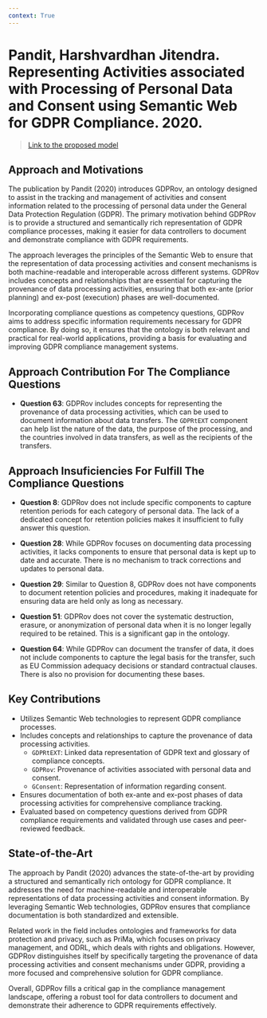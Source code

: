 ```yaml
---
context: True
---
```



# Pandit, Harshvardhan Jitendra. Representing Activities associated with Processing of Personal Data and Consent using Semantic Web for GDPR Compliance. 2020.

> [Link to the proposed model](https://arxiv.org/abs/2002.01001)

## Approach and Motivations

The publication by Pandit (2020) introduces GDPRov, an ontology designed to assist in the tracking and management of activities and consent information related to the processing of personal data under the General Data Protection Regulation (GDPR). The primary motivation behind GDPRov is to provide a structured and semantically rich representation of GDPR compliance processes, making it easier for data controllers to document and demonstrate compliance with GDPR requirements.

The approach leverages the principles of the Semantic Web to ensure that the representation of data processing activities and consent mechanisms is both machine-readable and interoperable across different systems. GDPRov includes concepts and relationships that are essential for capturing the provenance of data processing activities, ensuring that both ex-ante (prior planning) and ex-post (execution) phases are well-documented.

Incorporating compliance questions as competency questions, GDPRov aims to address specific information requirements necessary for GDPR compliance. By doing so, it ensures that the ontology is both relevant and practical for real-world applications, providing a basis for evaluating and improving GDPR compliance management systems.

## Approach Contribution For The Compliance Questions

- **Question 63**: GDPRov includes concepts for representing the provenance of data processing activities, which can be used to document information about data transfers. The `GDPRtEXT` component can help list the nature of the data, the purpose of the processing, and the countries involved in data transfers, as well as the recipients of the transfers.

## Approach Insuficiencies For Fulfill The Compliance Questions

- **Question 8**: GDPRov does not include specific components to capture retention periods for each category of personal data. The lack of a dedicated concept for retention policies makes it insufficient to fully answer this question.
  
- **Question 28**: While GDPRov focuses on documenting data processing activities, it lacks components to ensure that personal data is kept up to date and accurate. There is no mechanism to track corrections and updates to personal data.
  
- **Question 29**: Similar to Question 8, GDPRov does not have components to document retention policies and procedures, making it inadequate for ensuring data are held only as long as necessary.
  
- **Question 51**: GDPRov does not cover the systematic destruction, erasure, or anonymization of personal data when it is no longer legally required to be retained. This is a significant gap in the ontology.
  
- **Question 64**: While GDPRov can document the transfer of data, it does not include components to capture the legal basis for the transfer, such as EU Commission adequacy decisions or standard contractual clauses. There is also no provision for documenting these bases.

## Key Contributions

- Utilizes Semantic Web technologies to represent GDPR compliance processes.
- Includes concepts and relationships to capture the provenance of data processing activities.
  - `GDPRtEXT`: Linked data representation of GDPR text and glossary of compliance concepts.
  - `GDPRov`: Provenance of activities associated with personal data and consent.
  - `GConsent`: Representation of information regarding consent.
- Ensures documentation of both ex-ante and ex-post phases of data processing activities for comprehensive compliance tracking.
- Evaluated based on competency questions derived from GDPR compliance requirements and validated through use cases and peer-reviewed feedback.

## State-of-the-Art

The approach by Pandit (2020) advances the state-of-the-art by providing a structured and semantically rich ontology for GDPR compliance. It addresses the need for machine-readable and interoperable representations of data processing activities and consent information. By leveraging Semantic Web technologies, GDPRov ensures that compliance documentation is both standardized and extensible.

Related work in the field includes ontologies and frameworks for data protection and privacy, such as PriMa, which focuses on privacy management, and ODRL, which deals with rights and obligations. However, GDPRov distinguishes itself by specifically targeting the provenance of data processing activities and consent mechanisms under GDPR, providing a more focused and comprehensive solution for GDPR compliance.

Overall, GDPRov fills a critical gap in the compliance management landscape, offering a robust tool for data controllers to document and demonstrate their adherence to GDPR requirements effectively.
